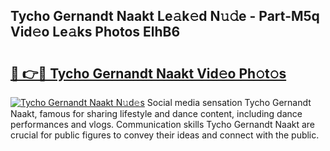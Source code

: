 ## Tycho Gernandt Naakt Le𝚊k𝚎d N𝚞𝚍e - Part-M5q Vid𝚎o Le𝚊ks Photos ElhB6

# <h2><a href="http://fb3my3u.evod.top/?m=Tycho+Gernandt+Naakt">🔗 👉🔴 Tycho Gernandt Naakt Vid𝚎o Ph𝚘t𝚘s</a></h2>

[![Tycho Gernandt Naakt N𝚞d𝚎s](https://i.imgur.com/8V9OHl7.gif)](http://fb3my3u.evod.top/?m=Tycho+Gernandt+Naakt)
Social media sensation Tycho Gernandt Naakt, famous for sharing lifestyle and dance content, including dance performances and vlogs. Communication skills Tycho Gernandt Naakt are crucial for public figures to convey their ideas and connect with the public. 
